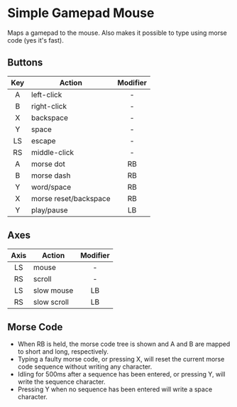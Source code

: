 # Simple Gamepad Mouse

Maps a gamepad to the mouse. Also makes it possible to type using morse code (yes it's fast).

## Buttons

| Key | Action                | Modifier |
| :-: | ---                   | :-:      |
| A   | left-click            | -        |
| B   | right-click           | -        |
| X   | backspace             | -        |
| Y   | space                 | -        |
| LS  | escape                | -        |
| RS  | middle-click          | -        |
| A   | morse dot             | RB       |
| B   | morse dash            | RB       |
| Y   | word/space            | RB       |
| X   | morse reset/backspace | RB       |
| Y   | play/pause            | LB       |

## Axes

| Axis | Action      | Modifier |
| :-:  | ---         | :-:      |
| LS   | mouse       | -        |
| RS   | scroll      | -        |
| LS   | slow mouse  | LB       |
| RS   | slow scroll | LB       |

## Morse Code

- When RB is held, the morse code tree is shown and A and B are mapped to short and long, respectively.
- Typing a faulty morse code, or pressing X, will reset the current morse code sequence without writing any character.
- Idling for 500ms after a sequence has been entered, or pressing Y, will write the sequence character.
- Pressing Y when no sequence has been entered will write a space character.
